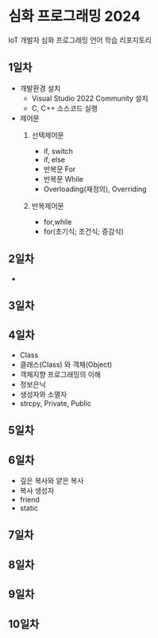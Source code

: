 # 심화 프로그래밍 2024
IoT 개발자 심화 프로그래밍 언어 학습 리포지토리

## 1일차
- 개발환경 설치
	- Visual Studio 2022 Community 설치
	- C, C++ 소스코드 실행
- 제어문
	1. 선택제어문 
		- if, switch
		- if, else
		- 반복문 For
		- 반복문 While
		- Overloading(재정의), Overriding
		
	2. 반복제어문 
		- for,while
		- for(초기식; 조건식; 증감식)

## 2일차
-

## 3일차



## 4일차
- Class
- 클래스(Class) 와 객채(Object)
- 객체지향 프로그래밍의 이해 
- 정보은닉
- 생성자와 소멸자
- strcpy, Private, Public

## 5일차

## 6일차
- 깊은 복사와 얕은 복사
- 복사 생성자
- friend
- static

## 7일차

## 8일차

## 9일차

## 10일차
